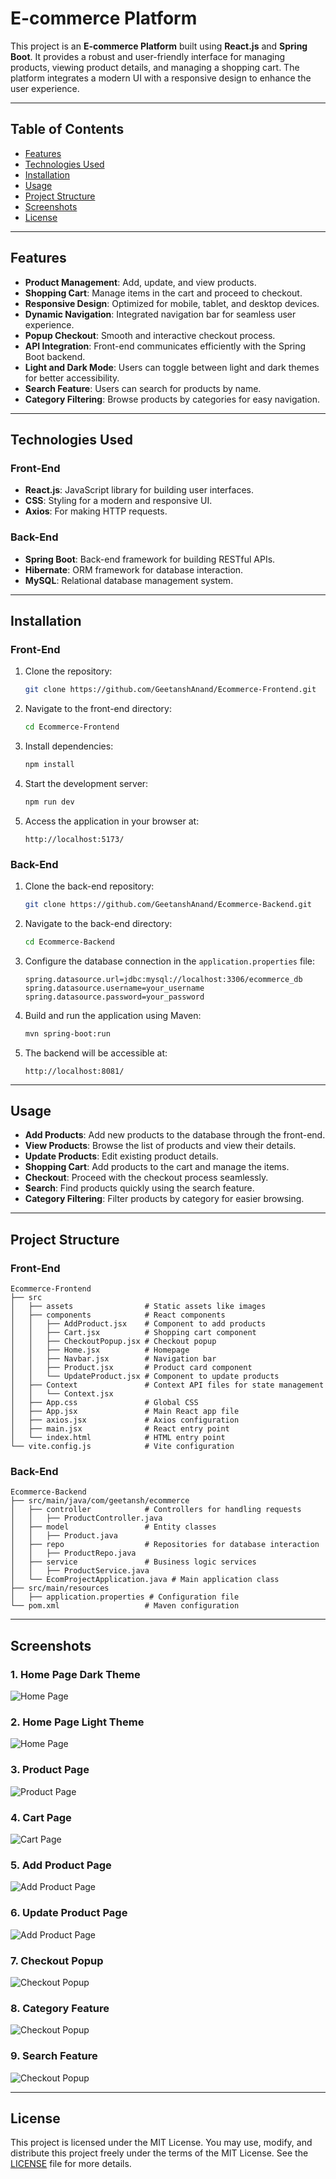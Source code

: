 # E-commerce Platform

This project is an **E-commerce Platform** built using **React.js** and **Spring Boot**. It provides a robust and user-friendly interface for managing products, viewing product details, and managing a shopping cart. The platform integrates a modern UI with a responsive design to enhance the user experience.

---

## Table of Contents

- [Features](#features)
- [Technologies Used](#technologies-used)
- [Installation](#installation)
- [Usage](#usage)
- [Project Structure](#project-structure)
- [Screenshots](#screenshots)
- [License](#license)

---

## Features

- **Product Management**: Add, update, and view products.
- **Shopping Cart**: Manage items in the cart and proceed to checkout.
- **Responsive Design**: Optimized for mobile, tablet, and desktop devices.
- **Dynamic Navigation**: Integrated navigation bar for seamless user experience.
- **Popup Checkout**: Smooth and interactive checkout process.
- **API Integration**: Front-end communicates efficiently with the Spring Boot backend.
- **Light and Dark Mode**: Users can toggle between light and dark themes for better accessibility.
- **Search Feature**: Users can search for products by name.
- **Category Filtering**: Browse products by categories for easy navigation.

---

## Technologies Used

### Front-End
- **React.js**: JavaScript library for building user interfaces.
- **CSS**: Styling for a modern and responsive UI.
- **Axios**: For making HTTP requests.

### Back-End
- **Spring Boot**: Back-end framework for building RESTful APIs.
- **Hibernate**: ORM framework for database interaction.
- **MySQL**: Relational database management system.

---

## Installation

### Front-End

1. Clone the repository:
   ```bash
   git clone https://github.com/GeetanshAnand/Ecommerce-Frontend.git
   ```

2. Navigate to the front-end directory:
   ```bash
   cd Ecommerce-Frontend
   ```

3. Install dependencies:
   ```bash
   npm install
   ```

4. Start the development server:
   ```bash
   npm run dev
   ```

5. Access the application in your browser at:
   ```
   http://localhost:5173/
   ```

### Back-End

1. Clone the back-end repository:
   ```bash
   git clone https://github.com/GeetanshAnand/Ecommerce-Backend.git
   ```

2. Navigate to the back-end directory:
   ```bash
   cd Ecommerce-Backend
   ```

3. Configure the database connection in the `application.properties` file:
   ```properties
   spring.datasource.url=jdbc:mysql://localhost:3306/ecommerce_db
   spring.datasource.username=your_username
   spring.datasource.password=your_password
   ```

4. Build and run the application using Maven:
   ```bash
   mvn spring-boot:run
   ```

5. The backend will be accessible at:
   ```
   http://localhost:8081/
   ```

---

## Usage

- **Add Products**: Add new products to the database through the front-end.
- **View Products**: Browse the list of products and view their details.
- **Update Products**: Edit existing product details.
- **Shopping Cart**: Add products to the cart and manage the items.
- **Checkout**: Proceed with the checkout process seamlessly.
- **Search**: Find products quickly using the search feature.
- **Category Filtering**: Filter products by category for easier browsing.

---

## Project Structure

### Front-End

```plaintext
Ecommerce-Frontend
├── src
│   ├── assets                # Static assets like images
│   ├── components            # React components
│   │   ├── AddProduct.jsx    # Component to add products
│   │   ├── Cart.jsx          # Shopping cart component
│   │   ├── CheckoutPopup.jsx # Checkout popup
│   │   ├── Home.jsx          # Homepage
│   │   ├── Navbar.jsx        # Navigation bar
│   │   ├── Product.jsx       # Product card component
│   │   └── UpdateProduct.jsx # Component to update products
│   ├── Context               # Context API files for state management
│   │   └── Context.jsx
│   ├── App.css               # Global CSS
│   ├── App.jsx               # Main React app file
│   ├── axios.jsx             # Axios configuration
│   ├── main.jsx              # React entry point
│   └── index.html            # HTML entry point
└── vite.config.js            # Vite configuration
```

### Back-End

```plaintext
Ecommerce-Backend
├── src/main/java/com/geetansh/ecommerce
│   ├── controller            # Controllers for handling requests
│   │   ├── ProductController.java
│   ├── model                 # Entity classes
│   │   ├── Product.java
│   ├── repo                  # Repositories for database interaction
│   │   ├── ProductRepo.java
│   ├── service               # Business logic services
│   │   ├── ProductService.java
│   └── EcomProjectApplication.java # Main application class
├── src/main/resources
│   ├── application.properties # Configuration file
└── pom.xml                   # Maven configuration
```

---

## Screenshots

### 1. Home Page Dark Theme
![Home Page](./screenshots/home_page_dark.png)

### 2. Home Page Light Theme
![Home Page](./screenshots/home_page_light.png)

### 3. Product Page
![Product Page](./screenshots/product_page.png)

### 4. Cart Page
![Cart Page](./screenshots/cart.png)

### 5. Add Product Page
![Add Product Page](./screenshots/add_product_page.png)

### 6. Update Product Page
![Add Product Page](./screenshots/update_page.png)

### 7. Checkout Popup
![Checkout Popup](./screenshots/checkout.png)

### 8. Category Feature
![Checkout Popup](./screenshots/category.png)

### 9. Search Feature
![Checkout Popup](./screenshots/search.png)


---

## License

This project is licensed under the MIT License. You may use, modify, and distribute this project freely under the terms of the MIT License. See the [LICENSE](LICENSE) file for more details.
